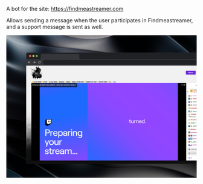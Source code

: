 A bot for the site: https://findmeastreamer.com

Allows sending a message when the user participates in Findmeastreamer, and a support message is sent as well.

![Screenshoot from Findmeastreamer](./findmeastreamer.png)
